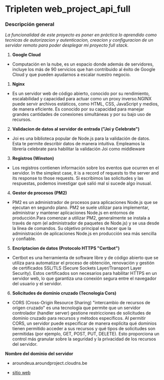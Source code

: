 # Tripleten web_project_api_full
### Descripción general
*La funcionalidad de este proyecto es poner en práctica lo aprendido como tecnicas de autorizacion y autenticacion, creacion y configuracion de un servidor remoto para poder desplegar mi proyecto full stack.*

1. **Google Cloud**
-  Computación en la nube, es un espacio donde además de servidores, incluye los más de 90 servicios que han contribuido al éxito de Google Cloud  y que pueden ayudarnos a escalar nuestro negocio.

1. **Nginx**
-  Es un servidor web de código abierto, conocido por su rendimiento, escalabilidad y capacidad para actuar como un proxy inverso.NGINX puede servir archivos estáticos, como HTML, CSS, JavaScript y medios, de manera eficiente. Es conocido por su capacidad para manejar grandes cantidades de conexiones simultáneas y por su bajo uso de recursos.

2. **Validacion de datos al servidor de entrada ("Joi y Celebrate")**
- Joi es una biblioteca popular de Node.js para la validación de datos. Esta te permite describir datos de manera intuitiva. Empleamos la librería celebrate para habilitar la validación Joi como middleware

3. **Registros (Winston)**
- Los registros contienen información sobre los eventos que ocurren en el servidor. In the simplest case, it is a record of requests to the server and its response to those requests. Si escribimos las solicitudes y las respuestas, podemos investigar qué salió mal si sucede algo inusual.

4. **Gestor de procesos (PM2)**
- PM2 es un administrador de procesos para aplicaciones Node.js que se ejecutan en segundo plano. PM2 se suele utilizar para implementar, administrar y mantener aplicaciones Node.js en entornos de producción.Para comenzar a utilizar PM2, generalmente se instala a través de npm (el administrador de paquetes de Node.js) y se usa desde la línea de comandos. Su objetivo principal es hacer que la administración de aplicaciones Node.js en producción sea más sencilla y confiable.

5. **Encriptacion de datos (Protocolo HTTPS "Certbot")**
- Certbot es una herramienta de software libre y de código abierto que se utiliza para automatizar el proceso de obtención, renovación y gestión de certificados SSL/TLS (Secure Sockets Layer/Transport Layer Security). Estos certificados son necesarios para habilitar HTTPS en un servidor web, lo que garantiza una conexión segura entre el navegador del usuario y el servidor.

6. **Solicitudes de dominio cruzado (Tecnologia Cors)**
- CORS (Cross-Origin Resource Sharing) "intercambio de recursos de origen cruzado" es una tecnología que permite que un servidor controlador (handler server) gestione restricciones de solicitudes de dominio cruzado para recursos y métodos específicos. Al permitir CORS, un servidor puede especificar de manera explícita qué dominios tienen permitido acceder a sus recursos y qué tipos de solicitudes son permitidas (por ejemplo, GET, POST, PUT, DELETE). Esto proporciona un control más granular sobre la seguridad y la privacidad de los recursos del servidor.

**Nombre del dominio del servidor**
- aroundeua.aroundproject.cloudns.be

* [sitio web](https://aroundeua.aroundproject.cloudns.be)
